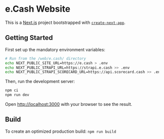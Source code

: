 # e.Cash Website

This is a [Next.js](https://nextjs.org) project bootstrapped with [`create-next-app`](https://nextjs.org/docs/app/api-reference/cli/create-next-app).

## Getting Started

First set up the mandatory environment variables:

```bash
# Run from the /web/e.cash/ directory
echo NEXT_PUBLIC_SITE_URL=https://e.cash > .env
echo NEXT_PUBLIC_STRAPI_URL=https://strapi.e.cash >> .env
echo NEXT_PUBLIC_STRAPI_SCORECARD_URL=https://api.scorecard.cash >> .env
```

Then, run the development server:

```bash
npm ci
npm run dev
```

Open [http://localhost:3000](http://localhost:3000) with your browser to see the result.

## Build

To create an optimized production build: `npm run build`
